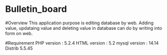 # Bulletin_board
#Overview
 This application purpose is editing database by web. Adding value, updataing value and deleting value in database can do by writing into form on web.
 
#Requirement
 PHP version : 5.2.4
 HTML version : 5.2
 mysql version : 14.14 Distrib 5.5.45
